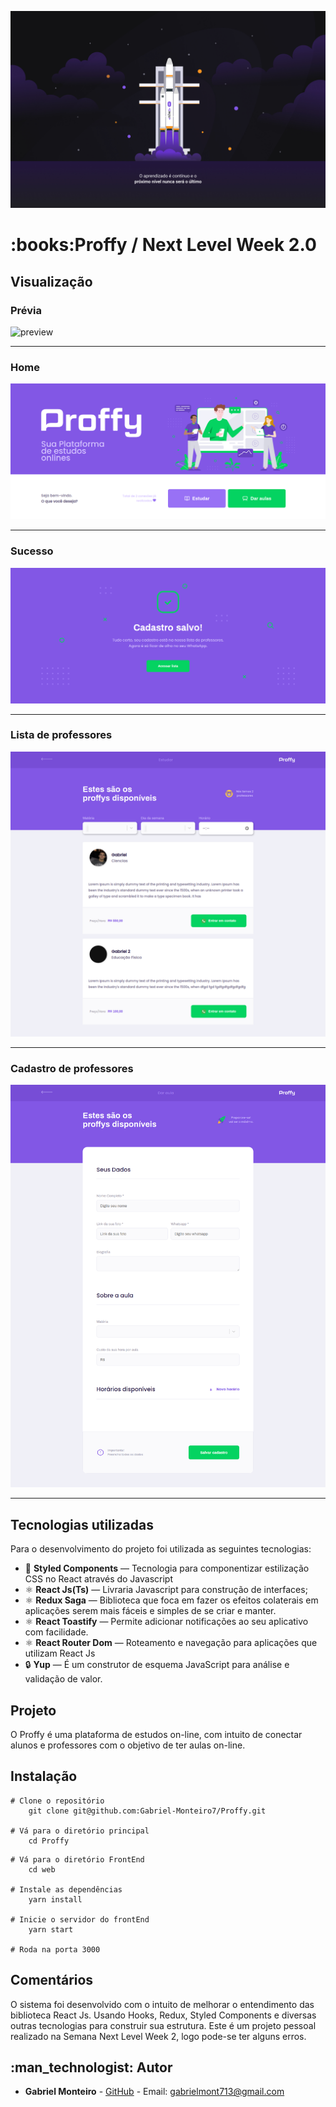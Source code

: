 
![capa](https://github.com/Gabriel-Monteiro7/Proffy/blob/master/.github/capa.jpg)


# [](<[https://github.com/Gabriel-Monteiro7/Proffy](https://github.com/Gabriel-Monteiro7/Proffy)>)    :books:Proffy / Next Level Week 2.0

## [](<[https://github.com/Gabriel-Monteiro7/Proffy](https://github.com/Gabriel-Monteiro7/Proffy)#Visualização>)Visualização

### Prévia
![preview](https://github.com/Gabriel-Monteiro7/Proffy/blob/master/.github/preview.gif)

---

### Home
![Home](https://github.com/Gabriel-Monteiro7/Proffy/blob/master/.github/home.png)

---

### Sucesso
![SearchPoints](https://github.com/Gabriel-Monteiro7/Proffy/blob/master/.github/success.png)

---

### Lista de professores
![enter image description here](https://github.com/Gabriel-Monteiro7/Proffy/blob/master/.github/teacherList.png)

---

### Cadastro de professores
![enter image description here](https://github.com/Gabriel-Monteiro7/Proffy/blob/master/.github/teacherForm.png)

---

## [](<[https://github.com/Gabriel-Monteiro7/Proffy](https://github.com/Gabriel-Monteiro7/Proffy)#tecnologias>)Tecnologias utilizadas

Para o desenvolvimento do projeto foi utilizada as seguintes tecnologias:

- :nail_care:  **Styled Components** — Tecnologia para componentizar estilização CSS no React através do Javascript
- :atom_symbol:  **React Js(Ts)** — Livraria Javascript para construção de interfaces;
- :atom_symbol: **Redux Saga** — Biblioteca que foca em fazer os efeitos colaterais em aplicações serem mais fáceis e simples de se criar e manter.
- :atom_symbol:  **React Toastify** — Permite adicionar notificações ao seu aplicativo com facilidade.
- :atom_symbol:  **React Router Dom** — Roteamento e navegação para aplicações  que utilizam React Js
- :lock:  **Yup** — É um construtor de esquema JavaScript para análise e validação de valor.

## [](<[https://github.com/Gabriel-Monteiro7/Proffy](https://github.com/Gabriel-Monteiro7/Proffy)#projeto>)Projeto

O Proffy é uma plataforma de estudos on-line, com intuito de conectar alunos e professores com o objetivo de ter aulas on-line.

## Instalação

```
# Clone o repositório
	git clone git@github.com:Gabriel-Monteiro7/Proffy.git

# Vá para o diretório principal
	cd Proffy
```
```
# Vá para o diretório FrontEnd
	cd web

# Instale as dependências
	yarn install

# Inicie o servidor do frontEnd
	yarn start

# Roda na porta 3000
```

## Comentários

O sistema foi desenvolvido com o intuito de melhorar o entendimento das biblioteca React Js. Usando Hooks, Redux, Styled Components e diversas outras tecnologias para construir sua estrutura. Este é um projeto pessoal realizado na Semana Next Level Week 2, logo pode-se ter alguns erros.

## [](<[https://github.com/Gabriel-Monteiro7/Proffy](https://github.com/Gabriel-Monteiro7/Proffy)#autor>):man_technologist: Autor

- **Gabriel Monteiro** - [GitHub](https://github.com/Gabriel-Monteiro7) - Email: [gabrielmont713@gmail.com](mailto:gabrielmont713@gmail.com)
